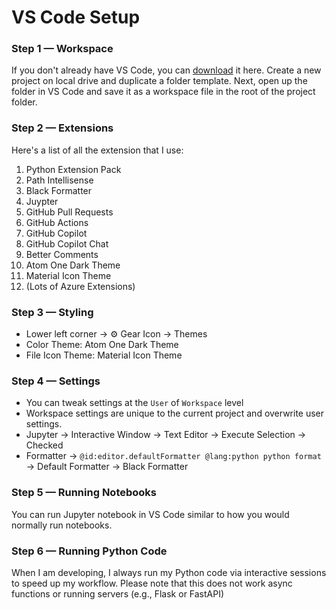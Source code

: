 # VS Code Setup

### Step 1 — Workspace

If you don't already have VS Code, you can [download](https://code.visualstudio.com/) it here. Create a new project on local drive and duplicate a folder template. Next, open up the folder in VS Code and save it as a workspace file in the root of the project folder.

  

### Step 2 — Extensions

Here's a list of all the extension that I use:

1. Python Extension Pack
2. Path Intellisense
3. Black Formatter
4. Juypter
5. GitHub Pull Requests
6. GitHub Actions
7. GitHub Copilot
8. GitHub Copilot Chat
9. Better Comments
10. Atom One Dark Theme
11. Material Icon Theme
12. (Lots of Azure Extensions)

  

### Step 3 — Styling

*   Lower left corner → ⚙️ Gear Icon → Themes
*   Color Theme: Atom One Dark Theme
*   File Icon Theme: Material Icon Theme

  

### Step 4 — Settings

*   You can tweak settings at the `User` of `Workspace` level
*   Workspace settings are unique to the current project and overwrite user settings.
*   Jupyter → Interactive Window → Text Editor → Execute Selection → Checked
*   Formatter → `@id:editor.defaultFormatter @lang:python python format` → Default Formatter → Black Formatter

  

### Step 5 — Running Notebooks

You can run Jupyter notebook in VS Code similar to how you would normally run notebooks.

  

### Step 6 — Running Python Code

When I am developing, I always run my Python code via interactive sessions to speed up my workflow. Please note that this does not work async functions or running servers (e.g., Flask or FastAPI)